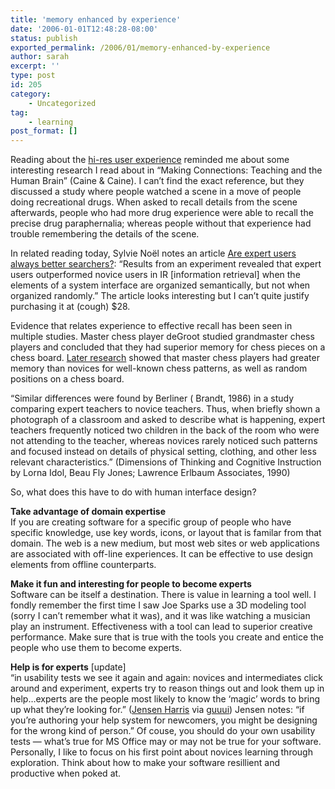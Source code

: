 ```yaml
---
title: 'memory enhanced by experience'
date: '2006-01-01T12:48:28-08:00'
status: publish
exported_permalink: /2006/01/memory-enhanced-by-experience
author: sarah
excerpt: ''
type: post
id: 205
category:
    - Uncategorized
tag:
    - learning
post_format: []
---
```

Reading about the [hi-res user experience](http://headrush.typepad.com/creating_passionate_users/2005/12/the_hires_user_.html) reminded me about some interesting research I read about in “Making Connections: Teaching and the Human Brain” (Caine &amp; Caine). I can’t find the exact reference, but they discussed a study where people watched a scene in a move of people doing recreational drugs. When asked to recall details from the scene afterwards, people who had more drug experience were able to recall the precise drug paraphernalia; whereas people without that experience had trouble remembering the details of the scene.

In related reading today, Sylvie Noël notes an article [Are expert users always better searchers?](http://charlie.dgrc.crc.ca/cgi-bin/Sylvie/Blog/casarch.pl?2005/11/13/1.txt): “Results from an experiment revealed that expert users outperformed novice users in IR \[information retrieval\] when the elements of a system interface are organized semantically, but not when organized randomly.” The article looks interesting but I can’t quite justify purchasing it at (cough) $28.

Evidence that relates experience to effective recall has been seen in multiple studies. Master chess player deGroot studied grandmaster chess players and concluded that they had superior memory for chess pieces on a chess board. [Later research](http://www.psychology.nottingham.ac.uk/research/credit/projects/chess_expertise/) showed that master chess players had greater memory than novices for well-known chess patterns, as well as random positions on a chess board.

“Similar differences were found by Berliner ( Brandt, 1986) in a study comparing expert teachers to novice teachers. Thus, when briefly shown a photograph of a classroom and asked to describe what is happening, expert teachers frequently noticed two children in the back of the room who were not attending to the teacher, whereas novices rarely noticed such patterns and focused instead on details of physical setting, clothing, and other less relevant characteristics.” (Dimensions of Thinking and Cognitive Instruction by Lorna Idol, Beau Fly Jones; Lawrence Erlbaum Associates, 1990)

So, what does this have to do with human interface design?

**Take advantage of domain expertise**  
If you are creating software for a specific group of people who have specific knowledge, use key words, icons, or layout that is familar from that domain. The web is a new medium, but most web sites or web applications are associated with off-line experiences. It can be effective to use design elements from offline counterparts.

**Make it fun and interesting for people to become experts**  
Software can be itself a destination. There is value in learning a tool well. I fondly remember the first time I saw Joe Sparks use a 3D modeling tool (sorry I can’t remember what it was), and it was like watching a musician play an instrument. Effectiveness with a tool can lead to superior creative performance. Make sure that is true with the tools you create and entice the people who use them to become experts.

**Help is for experts** \[update\]  
“in usability tests we see it again and again: novices and intermediates click around and experiment, experts try to reason things out and look them up in help…experts are the people most likely to know the ‘magic’ words to bring up what they’re looking for.” ([Jensen Harris](http://blogs.msdn.com/jensenh/archive/2005/11/29/497861.aspx) via [guuui](http://www.guuui.com/)) Jensen notes: “if you’re authoring your help system for newcomers, you might be designing for the wrong kind of person.” Of couse, you should do your own usability tests — what’s true for MS Office may or may not be true for your software. Personally, I like to focus on his first point about novices learning through exploration. Think about how to make your software resillient and productive when poked at.